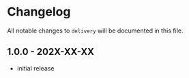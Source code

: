 # Changelog

All notable changes to `delivery` will be documented in this file.

## 1.0.0 - 202X-XX-XX

- initial release
